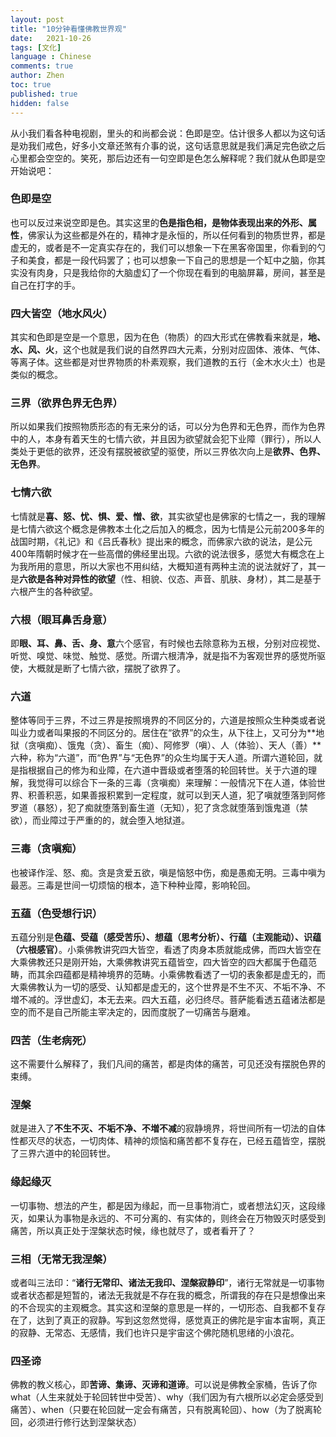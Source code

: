 ```yaml
---
layout: post
title: "10分钟看懂佛教世界观"
date:   2021-10-26
tags: [文化]
language : Chinese
comments: true
author: Zhen
toc: true
published: true
hidden: false
---
```

从小我们看各种电视剧，里头的和尚都会说：色即是空。估计很多人都以为这句话是劝我们戒色，好多小文章还煞有介事的说，这句话意思就是我们满足完色欲之后心里都会空空的。笑死，那后边还有一句空即是色怎么解释呢？我们就从色即是空开始说吧：<!-- more -->

### 色即是空
也可以反过来说空即是色。其实这里的**色是指色相，是物体表现出来的外形、属性**，佛家认为这些都是外在的，精神才是永恒的，所以任何看到的物质世界，都是虚无的，或者是不一定真实存在的，我们可以想象一下在黑客帝国里，你看到的勺子和美食，都是一段代码罢了；也可以想象一下自己的思想是一个缸中之脑，你其实没有肉身，只是我给你的大脑虚幻了一个你现在看到的电脑屏幕，房间，甚至是自己在打字的手。

### 四大皆空（地水风火）
其实和色即是空是一个意思，因为在色（物质）的四大形式在佛教看来就是，**地、水、风、火**，这个也就是我们说的自然界四大元素，分别对应固体、液体、气体、等离子体。这些都是对世界物质的朴素观察，我们道教的五行（金木水火土）也是类似的概念。

### 三界（欲界色界无色界）
所以如果我们按照物质形态的有无来分的话，可以分为色界和无色界，而作为色界中的人，本身有着天生的七情六欲，并且因为欲望就会犯下业障（罪行），所以人类处于更低的欲界，还没有摆脱被欲望的驱使，所以三界依次向上是**欲界、色界、无色界**。

### 七情六欲
七情就是**喜、怒、忧、惧、爱、憎、欲**，其实欲望也是佛家的七情之一，我的理解是七情六欲这个概念是佛教本土化之后加入的概念，因为七情是公元前200多年的战国时期，《礼记》和《吕氏春秋》提出来的概念，而佛家六欲的说法，是公元400年隋朝时候才在一些高僧的佛经里出现。六欲的说法很多，感觉大有概念在上为我所用的意思，所以大家也不用纠结，大概知道有两种主流的说法就好了，其一是**六欲是各种对异性的欲望**（性、相貌、仪态、声音、肌肤、身材），其二是基于六根产生的各种欲望。

### 六根（眼耳鼻舌身意）
即**眼、耳、鼻、舌、身、意**六个感官，有时候也去除意称为五根，分别对应视觉、听觉、嗅觉、味觉、触觉、感觉。所谓六根清净，就是指不为客观世界的感觉所驱使，大概就是断了七情六欲，摆脱了欲界了。

### 六道
整体等同于三界，不过三界是按照境界的不同区分的，六道是按照众生种类或者说叫业力或者叫果报的不同区分的。居住在“欲界”的众生，从下往上，又可分为**地狱（贪嗔痴）、饿鬼（贪）、畜生（痴）、阿修罗（嗔）、人（体验）、天人（善）**六种，称为“六道”，而“色界”与“无色界”的众生均属于天人道。所谓六道轮回，就是指根据自己的修为和业障，在六道中晋级或者堕落的轮回转世。关于六道的理解，我觉得可以综合下一条的三毒（贪嗔痴）来理解：一般情况下在人道，体验世界、积善积恶，如果善报积累到一定程度，就可以到天人道，犯了嗔就堕落到阿修罗道（暴怒），犯了痴就堕落到畜生道（无知），犯了贪念就堕落到饿鬼道（禁欲），而业障过于严重的的，就会堕入地狱道。

### 三毒（贪嗔痴）
也被译作淫、怒、痴。贪是贪爱五欲，嗔是恼怒中伤，痴是愚痴无明。三毒中嗔为最恶。三毒是世间一切烦恼的根本，造下种种业障，影响轮回。

### 五蕴（色受想行识）
五蕴分别是**色蕴、受蕴（感受苦乐）、想蕴（思考分析）、行蕴（主观能动）、识蕴（六根感官）**。小乘佛教讲究四大皆空，看透了肉身本质就能成佛，而四大皆空在大乘佛教还只是刚开始，大乘佛教讲究五蕴皆空，四大皆空的四大都属于色蕴范畴，而其余四蕴都是精神境界的范畴。小乘佛教看透了一切的表象都是虚无的，而大乘佛教认为一切的感受、认知都是虚无的，这个世界是不生不灭、不垢不净、不増不减的。浮世虚幻，本无去来。四大五蕴，必归终尽。菩萨能看透五蕴诸法都是空的而不是自己所能主宰决定的，因而度脱了一切痛苦与磨难。

### 四苦（生老病死）
这不需要什么解释了，我们凡间的痛苦，都是肉体的痛苦，可见还没有摆脱色界的束缚。

### 涅槃
就是进入了**不生不灭、不垢不净、不増不减**的寂静境界，将世间所有一切法的自体性都灭尽的状态，一切肉体、精神的烦恼和痛苦都不复存在，已经五蕴皆空，摆脱了三界六道中的轮回转世。

### 缘起缘灭
一切事物、想法的产生，都是因为缘起，而一旦事物消亡，或者想法幻灭，这段缘灭，如果认为事物是永远的、不可分离的、有实体的，则终会在万物毁灭时感受到痛苦，所以真正处于涅槃状态时候，缘也就尽了，或者看开了？

### 三相（无常无我涅槃）
或者叫三法印：“**诸行无常印、诸法无我印、涅槃寂静印**”，诸行无常就是一切事物或者状态都是短暂的，诸法无我就是不存在我的概念，所谓我的存在只是想像出来的不合现实的主观概念。其实这和涅槃的意思是一样的，一切形态、自我都不复存在了，达到了真正的寂静。写到这忽然觉得，感觉真正的佛陀是宇宙本宙啊，真正的寂静、无常态、无感情，我们也许只是宇宙这个佛陀随机思绪的小浪花。

### 四圣谛
佛教的教义核心，即**苦谛、集谛、灭谛和道谛**。可以说是佛教全家桶，告诉了你what（人生来就处于轮回转世中受苦）、why（我们因为有六根所以必定会感受到痛苦）、when（只要在轮回就一定会有痛苦，只有脱离轮回）、how（为了脱离轮回，必须进行修行达到涅槃状态）

### 

<!--stackedit_data:
eyJoaXN0b3J5IjpbMTc4NzIwODIyOCwtMTc2NDc3NDU2MiwtND
U2NzgzNzI3LC0xMjIwMzM0NjUxLC01NTg3NTgzODQsMTM0MTAw
MzgzNCwxNTg5MTE3NTk0LDIwMzYwNDAxNDYsMTAzNDAyNTY3Ny
w1OTE1NDkyNiw5NTU1MTQ3MjMsMzgzNzA4NzU1LC0xMjYxODM2
NDMzLDE1NjI5NDk4MTUsMjk4MzE2NTg1LC0xMTkzNjU0ODMwLD
E4ODI5NTMwNDAsMTk2NjgwOTYwLDY3MDIyNDQzN119
-->
